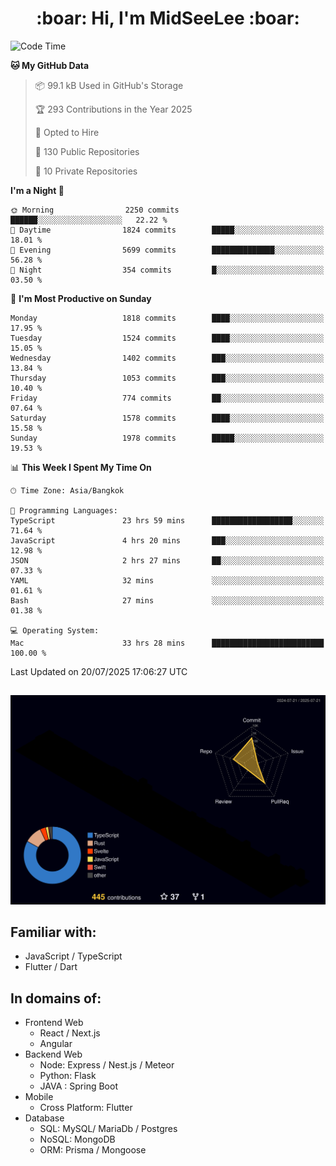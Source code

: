 <h1 align="center"> :boar: Hi, I'm MidSeeLee :boar:</h1>
 
<!--START_SECTION:waka-->
![Code Time](http://img.shields.io/badge/Code%20Time-3%2C240%20hrs%2026%20mins-blue)

**🐱 My GitHub Data** 

> 📦 99.1 kB Used in GitHub's Storage 
 > 
> 🏆 293 Contributions in the Year 2025
 > 
> 💼 Opted to Hire
 > 
> 📜 130 Public Repositories 
 > 
> 🔑 10 Private Repositories 
 > 
**I'm a Night 🦉** 

```text
🌞 Morning                2250 commits        ██████░░░░░░░░░░░░░░░░░░░   22.22 % 
🌆 Daytime                1824 commits        █████░░░░░░░░░░░░░░░░░░░░   18.01 % 
🌃 Evening                5699 commits        ██████████████░░░░░░░░░░░   56.28 % 
🌙 Night                  354 commits         █░░░░░░░░░░░░░░░░░░░░░░░░   03.50 % 
```
📅 **I'm Most Productive on Sunday** 

```text
Monday                   1818 commits        ████░░░░░░░░░░░░░░░░░░░░░   17.95 % 
Tuesday                  1524 commits        ████░░░░░░░░░░░░░░░░░░░░░   15.05 % 
Wednesday                1402 commits        ███░░░░░░░░░░░░░░░░░░░░░░   13.84 % 
Thursday                 1053 commits        ███░░░░░░░░░░░░░░░░░░░░░░   10.40 % 
Friday                   774 commits         ██░░░░░░░░░░░░░░░░░░░░░░░   07.64 % 
Saturday                 1578 commits        ████░░░░░░░░░░░░░░░░░░░░░   15.58 % 
Sunday                   1978 commits        █████░░░░░░░░░░░░░░░░░░░░   19.53 % 
```


📊 **This Week I Spent My Time On** 

```text
🕑︎ Time Zone: Asia/Bangkok

💬 Programming Languages: 
TypeScript               23 hrs 59 mins      ██████████████████░░░░░░░   71.64 % 
JavaScript               4 hrs 20 mins       ███░░░░░░░░░░░░░░░░░░░░░░   12.98 % 
JSON                     2 hrs 27 mins       ██░░░░░░░░░░░░░░░░░░░░░░░   07.33 % 
YAML                     32 mins             ░░░░░░░░░░░░░░░░░░░░░░░░░   01.61 % 
Bash                     27 mins             ░░░░░░░░░░░░░░░░░░░░░░░░░   01.38 % 

💻 Operating System: 
Mac                      33 hrs 28 mins      █████████████████████████   100.00 % 
```


 Last Updated on 20/07/2025 17:06:27 UTC
<!--END_SECTION:waka-->

##

![](./profile-3d-contrib/profile-night-rainbow.svg)

## Familiar with:
- JavaScript / TypeScript
- Flutter / Dart

## In domains of:
- Frontend Web
  - React / Next.js
  - Angular
- Backend Web
  - Node: Express / Nest.js / Meteor
  - Python: Flask
  - JAVA : Spring Boot
- Mobile
  - Cross Platform: Flutter
- Database
  - SQL: MySQL/ MariaDb / Postgres
  - NoSQL: MongoDB
  - ORM: Prisma / Mongoose
